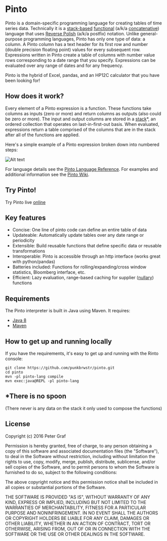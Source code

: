 # Pinto

Pinto is a domain-specific programming language for creating tables of time series data. Technically it is a [stack-based](https://en.wikipedia.org/wiki/Stack-oriented_programming_language) [functional](https://en.wikipedia.org/wiki/Functional_programming) (a/k/a [concatenative](https://en.wikipedia.org/wiki/Concatenative_programming_language)) language that uses [Reverse Polish](https://en.wikipedia.org/wiki/Reverse_Polish_notation) (a/k/a postfix) notation. Unlike general-purpose programming languages, Pinto has only one type of data: a column.  A Pinto column has a text header for its first row and number (double precision floating point) values for every subsequent row. Expressions written in Pinto create a table of columns with number value rows corresponding to a date range that you specify.  Expressions can be evaluated over any range of dates and for any frequency.

Pinto is the hybrid of Excel, pandas, and an HP12C calculator that you have been looking for!

## How does it work?

Every element of a Pinto expression is a function.  These functions take columns as inputs (zero or more) and return columns as outputs (also could be zero or more).  The input and output columns are stored in a [stack](https://en.wikipedia.org/wiki/Stack_(abstract_data_type))*, an ordered collection that operates on last-in-first-out basis.  When evaluated, expressions return a table comprised of the columns that are in the stack after all of the functions are applied.

Here's a simple example of a Pinto expression broken down into numbered steps:

![Alt text](https://pinto.tech/files/pencil_sketch.gif "Messy pencil sketch")

For language details see the [Pinto Language Reference](./pinto_reference.md).  For examples and additional information see the  [Pinto Wiki](./wiki).


## Try Pinto!
Try Pinto live [online](http://pinto.tech/)


## Key features

 - Concise: One line of pinto code can define an entire table of data
 - Updateable: Automatically update tables over any date range or periodicity 
 - Extensible: Build reusable functions that define specific data or reusable transformations
 - Interoperable: Pinto is accessible through an http interface (works great with python/pandas)
 - Batteries included: Functions for rolling/expanding/cross window statistics, Bloomberg interface, etc.
 - Efficient: Lazy evaluation, range-based caching for supplier ([nullary](https://en.wikipedia.org/wiki/Arity)) functions


## Requirements

The Pinto interpreter is built in Java using Maven. It requires:

 - [Java 8](https://java.com/download)
 - [Maven](https://maven.apache.org/download.cgi)


## How to get up and running locally

If you have the requirements, it's easy to get up and running with the Rinto console:


```
git clone https://github.com/punkbrwstr/pinto.git
cd pinto
mvn -pl pinto-lang compile
mvn exec:java@REPL -pl pinto-lang
```

## *There is no spoon

(There never is any data on the stack it only used to compose the functions)

## License

Copyright (c) 2016 Peter Graf

Permission is hereby granted, free of charge, to any person
obtaining a copy of this software and associated documentation
files (the "Software"), to deal in the Software without
restriction, including without limitation the rights to use,
copy, modify, merge, publish, distribute, sublicense, and/or sell
copies of the Software, and to permit persons to whom the
Software is furnished to do so, subject to the following
conditions:

The above copyright notice and this permission notice shall be
included in all copies or substantial portions of the Software.

THE SOFTWARE IS PROVIDED "AS IS", WITHOUT WARRANTY OF ANY KIND,
EXPRESS OR IMPLIED, INCLUDING BUT NOT LIMITED TO THE WARRANTIES
OF MERCHANTABILITY, FITNESS FOR A PARTICULAR PURPOSE AND
NONINFRINGEMENT. IN NO EVENT SHALL THE AUTHORS OR COPYRIGHT
HOLDERS BE LIABLE FOR ANY CLAIM, DAMAGES OR OTHER LIABILITY,
WHETHER IN AN ACTION OF CONTRACT, TORT OR OTHERWISE, ARISING
FROM, OUT OF OR IN CONNECTION WITH THE SOFTWARE OR THE USE OR
OTHER DEALINGS IN THE SOFTWARE.
